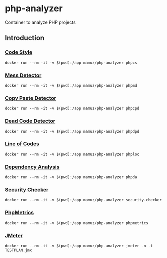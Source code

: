 # php-analyzer

Container to analyze PHP projects

## Introduction

### [Code Style](https://github.com/squizlabs/PHP_CodeSniffer)

`docker run --rm -it -v $(pwd):/app mamuz/php-analyzer phpcs`

### [Mess Detector](https://github.com/phpmd/phpmd)

`docker run --rm -it -v $(pwd):/app mamuz/php-analyzer phpmd`

### [Copy Paste Detector](https://github.com/sebastianbergmann/phpcpd)

`docker run --rm -it -v $(pwd):/app mamuz/php-analyzer phpcpd`

### [Dead Code Detector](https://github.com/sebastianbergmann/phpdcd)

`docker run --rm -it -v $(pwd):/app mamuz/php-analyzer phpdpd`

### [Line of Codes](https://github.com/sebastianbergmann/phploc)

`docker run --rm -it -v $(pwd):/app mamuz/php-analyzer phploc`

### [Dependency Analysis](https://github.com/mamuz/PhpDependencyAnalysis)

`docker run --rm -it -v $(pwd):/app mamuz/php-analyzer phpda`

### [Security Checker](https://github.com/sensiolabs/security-checker)

`docker run --rm -it -v $(pwd):/app mamuz/php-analyzer security-checker`

### [PhpMetrics](https://github.com/phpmetrics/PhpMetrics)

`docker run --rm -it -v $(pwd):/app mamuz/php-analyzer phpmetrics`

### [JMeter](http://jmeter.apache.org)

`docker run --rm -it -v $(pwd):/app mamuz/php-analyzer jmeter -n -t TESTPLAN.jmx`
